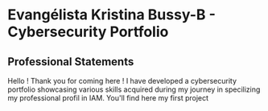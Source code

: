# Evangélista Kristina Bussy-B - Cybersecurity Portfolio 

## Professional Statements 
Hello ! Thank you for coming here ! 
I have developed a cybersecurity portfolio showcasing various skills acquired during my journey in specilizing my professional profil in IAM. 
You'll find here my first project 
